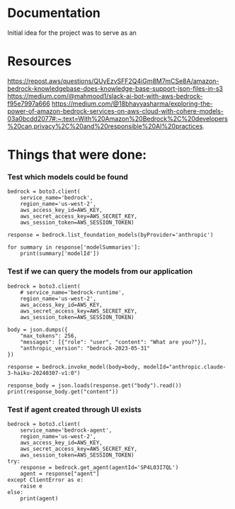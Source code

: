 # Documentation
Initial idea for the project was to serve as an 
# Resources
https://repost.aws/questions/QUyEzvSFF2Q4iGm8M7mCSe8A/amazon-bedrock-knowledgebase-does-knowledge-base-support-json-files-in-s3
https://medium.com/@mahmood1/slack-ai-bot-with-aws-bedrock-f95e7997a666
https://medium.com/@18bhavyasharma/exploring-the-power-of-amazon-bedrock-services-on-aws-cloud-with-cohere-models-03a0bcdd2077#:~:text=With%20Amazon%20Bedrock%2C%20developers%20can,privacy%2C%20and%20responsible%20AI%20practices.

# Things that were done:

### Test which models could be found
    bedrock = boto3.client(
        service_name='bedrock',
        region_name='us-west-2',
        aws_access_key_id=AWS_KEY,
        aws_secret_access_key=AWS_SECRET_KEY,
        aws_session_token=AWS_SESSION_TOKEN)

    response = bedrock.list_foundation_models(byProvider='anthropic')

    for summary in response['modelSummaries']:
        print(summary['modelId'])

### Test if we can query the models from our application
    bedrock = boto3.client(
        # service_name='bedrock-runtime',
        region_name='us-west-2',
        aws_access_key_id=AWS_KEY,
        aws_secret_access_key=AWS_SECRET_KEY,
        aws_session_token=AWS_SESSION_TOKEN)
    
    body = json.dumps({
        "max_tokens": 256,
        "messages": [{"role": "user", "content": "What are you?"}],
        "anthropic_version": "bedrock-2023-05-31"
    })

    response = bedrock.invoke_model(body=body, modelId="anthropic.claude-3-haiku-20240307-v1:0")

    response_body = json.loads(response.get("body").read())
    print(response_body.get("content"))

### Test if agent created through UI exists
    bedrock = boto3.client(
        service_name='bedrock-agent',
        region_name='us-west-2',
        aws_access_key_id=AWS_KEY,
        aws_secret_access_key=AWS_SECRET_KEY,
        aws_session_token=AWS_SESSION_TOKEN)
    try:
        response = bedrock.get_agent(agentId='SP4L03I7QL')
        agent = response["agent"]
    except ClientError as e:
        raise e
    else:
        print(agent)